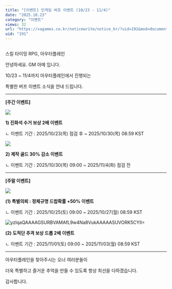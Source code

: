 ```yaml
---
title: "[이벤트] 인게임 버프 이벤트 (10/23 - 11/4)"
date: "2025.10.23"
category: "이벤트"
views: 32
url: "https://vagames.co.kr/noticewrite/notice_kr/?uid=191&mod=document"
uid: "191"
---
```


![]()

스킬 타이밍 RPG, 아우터플레인

안녕하세요. GM 아메 입니다.

  

10/23 ~ 11/4까지 아우터플레인에서 진행되는

특별한 버프 이벤트 소식을 안내 드립니다.

  

* * *

  

**\[주간 이벤트\]**

![](/images/news/live/kr/191-5dad250a.webp)

**1) 진화석 수거 보상 2배 이벤트**

ㄴ 이벤트 기간 : 2025/10/23(목) 점검 후 ~ 2025/10/30(목) 08:59 KST

![](/images/news/live/kr/191-4880e21c.webp)  

**2) 제작 골드 30% 감소 이벤트**

ㄴ 이벤트 기간 : 2025/10/30(목) 09:00 ~ 2025/11/4(화) 점검 전

  

* * *

  

**\[주말 이벤트\]**

![](/images/news/live/kr/191-a37e69ea.webp)  

**(1) 특별의뢰 : 정체규명 드랍확률 +50% 이벤트**

ㄴ 이벤트 기간 : 2025/10/25(토) 09:00 ~ 2025/10/27(월) 08:59 KST

  

![yzlqaQAAAAGSURBVAMAfL9w4Na8VukAAAAASUVORK5CYII=](/images/news/live/kr/191-base64-0-c0190be2.webp)

**(2) 도적단 추격 보상 드롭 2배 이벤트**

ㄴ 이벤트 기간 : 2025/11/01(토) 09:00 ~ 2025/11/03(월) 08:59 KST

* * *

아우터플레인을 찾아주시는 오너 여러분들이

더욱 특별하고 즐거운 추억을 만들 수 있도록 항상 최선을 다하겠습니다.

감사합니다.